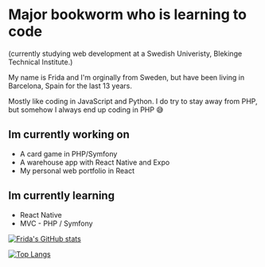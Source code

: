 # Major bookworm who is learning to code 
(currently studying web development at a Swedish Univeristy, Blekinge Technical Institute.)

My name is Frida and I'm orginally from Sweden, but have been living in Barcelona, Spain for the last 13 years. 

Mostly like coding in JavaScript and Python. I do try to stay away from PHP, but somehow I always end up coding in PHP :sweat_smile:

## Im currently working on

* A card game in PHP/Symfony
* A warehouse app with React Native and Expo
* My personal web portfolio in React

## Im currently learning
* React Native
* MVC - PHP / Symfony

[![Frida's GitHub stats](https://github-readme-stats.vercel.app/api?username=fridavbg)](https://github.com/fridavbg/github-readme-stats)

[![Top Langs](https://github-readme-stats.vercel.app/api/top-langs/?username=fridavbg&layout=compact&langs_count=8)](https://github.com/fridavbg/github-readme-stats)
